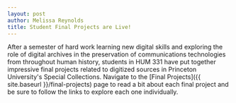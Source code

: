 ```yaml
---
layout: post
author: Melissa Reynolds
title: Student Final Projects are Live!
---
```


After a semester of hard work learning new digital skills and exploring the role of digital archives in the preservation of communications technologies from throughout human history, students in HUM 331 have put together impressive final projects related to digitized sources in Princeton University's Special Collections. Navigate to the [Final Projects]({{ site.baseurl }}/final-projects) page to read a bit about each final project and be sure to follow the links to explore each one individually.
